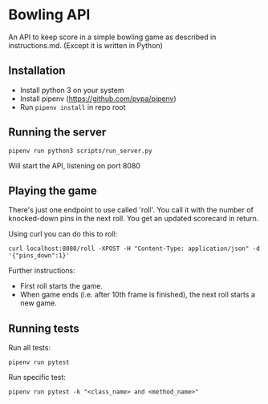 # Bowling API
An API to keep score in a simple bowling game as described in instructions.md. (Except it is written in Python)

## Installation
- Install python 3 on your system
- Install pipenv (https://github.com/pypa/pipenv)
- Run ```pipenv install``` in repo root

## Running the server
```
pipenv run python3 scripts/run_server.py
```
Will start the API, listening on port 8080

## Playing the game
There's just one endpoint to use called 'roll'. You call it with the number of knocked-down pins in the next roll. You get an updated scorecard in return.

Using curl you can do this to roll:

```
curl localhost:8080/roll -XPOST -H "Content-Type: application/json" -d '{"pins_down":1}'
```

Further instructions:

- First roll starts the game.
- When game ends (i.e. after 10th frame is finished), the next roll starts a new game.

## Running tests
Run all tests:

```
pipenv run pytest
```
Run specific test:

```
pipenv run pytest -k "<class_name> and <method_name>"
```
